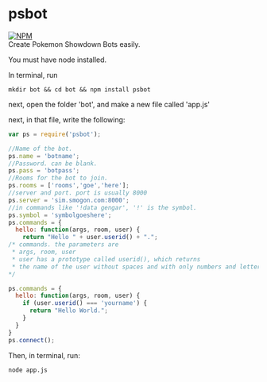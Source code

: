 # psbot
[![NPM](https://nodei.co/npm/psbot.png)](https://nodei.co/npm/psbot/)<br />
Create Pokemon Showdown Bots easily.

You must have node installed.

In terminal, run
```
mkdir bot && cd bot && npm install psbot
```

next, open the folder 'bot', and make a new file called 'app.js'

next, in that file, write the following:
```javascript
var ps = require('psbot');

//Name of the bot.
ps.name = 'botname';
//Password. can be blank.
ps.pass = 'botpass';
//Rooms for the bot to join.
ps.rooms = ['rooms','goe','here'];
//server and port. port is usually 8000
ps.server = 'sim.smogon.com:8000';
//in commands like '!data gengar', '!' is the symbol.
ps.symbol = 'symbolgoeshere';
ps.commands = {
  hello: function(args, room, user) {
    return "Hello " + user.userid() + ".";
/* commands. the parameters are
 * args, room, user
 * user has a prototype called userid(), which returns
 * the name of the user without spaces and with only numbers and letters.
*/

ps.commands = {
  hello: function(args, room, user) {
    if (user.userid() === 'yourname') {
      return "Hello World.";
    }
  }
}
ps.connect();
```
Then, in terminal, run:
```
node app.js
```
